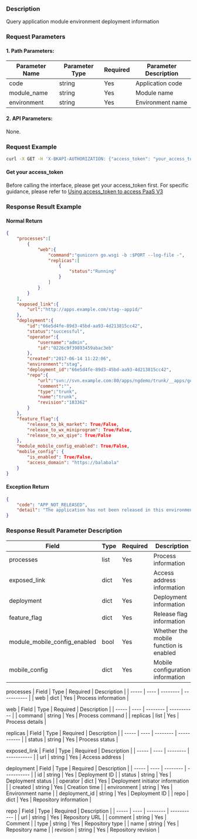### Description
Query application module environment deployment information

### Request Parameters

#### 1. Path Parameters:

| Parameter Name | Parameter Type | Required | Parameter Description |
| -------------- | -------------- | -------- | --------------------- |
| code           | string         | Yes      | Application code      |
| module_name    | string         | Yes      | Module name           |
| environment    | string         | Yes      | Environment name      |

#### 2. API Parameters:
None.

### Request Example
```bash
curl -X GET -H 'X-BKAPI-AUTHORIZATION: {"access_token": "your_access_token"}' http://bkapi.example.com/api/bkpaas3/prod/bkapps/applications/{code}/modules/{module_name}/envs/{environment}/released_state/
```

#### Get your access_token
Before calling the interface, please get your access_token first. For specific guidance, please refer to [Using access_token to access PaaS V3](https://bk.tencent.com/docs/markdown/PaaS3.0/topics/paas/access_token)

### Response Result Example

#### Normal Return
```json
{
    "processes":[
        {
            "web":{
                "command":"gunicorn go.wsgi -b :$PORT --log-file -",
                "replicas":[
                    {
                        "status":"Running"
                    }
                ]
            }
        }
    ],
    "exposed_link":{
        "url":"http://apps.example.com/stag--appid/"
    },
    "deployment":{
        "id":"66e5d4fe-89d3-45bd-aa93-4d213815cc42",
        "status":"successful",
        "operator":{
            "username":"admin",
            "id":"0226c9f39893459abac3eb"
        },
        "created":"2017-06-14 11:22:06",
        "environment":"stag",
        "deployment_id":"66e5d4fe-89d3-45bd-aa93-4d213815cc42",
        "repo":{
            "url":"svn://svn.example.com:80/apps/ngdemo/trunk/__apps/go-appid/trunk",
            "comment":"",
            "type":"trunk",
            "name":"trunk",
            "revision":"183362"
        }
    },
    "feature_flag":{
        "release_to_bk_market": True/False,
        "release_to_wx_miniprogram": True/False,
        "release_to_wx_qiye": True/False
    },
    "module_mobile_config_enabled": True/False,
    "mobile_config": {
        "is_enabled": True/False,
        "access_domain": "https://balabala"
    }
}
```

#### Exception Return
```json
{
    "code": "APP_NOT_RELEASED",
    "detail": "The application has not been released in this environment"
}
```

### Response Result Parameter Description

| Field | Type | Required | Description |
| ----- | ---- | -------- | ----------- |
| processes | list | Yes | Process information |
| exposed_link | dict | Yes | Access address information |
| deployment | dict | Yes | Deployment information |
| feature_flag | dict | Yes | Release flag information |
| module_mobile_config_enabled | bool | Yes | Whether the mobile function is enabled |
| mobile_config | dict | Yes | Mobile configuration information |

processes
| Field | Type | Required | Description |
| ----- | ---- | -------- | ----------- |
| web | dict | Yes | Process information |

web
| Field | Type | Required | Description |
| ----- | ---- | -------- | ----------- |
| command | string | Yes | Process command |
| replicas | list | Yes | Process details |

replicas
| Field | Type | Required | Description |
| ----- | ---- | -------- | ----------- |
| status | string | Yes | Process status |

exposed_link
| Field | Type | Required | Description |
| ----- | ---- | -------- | ----------- |
| url | string | Yes | Access address |

deployment
| Field | Type | Required | Description |
| ----- | ---- | -------- | ----------- |
| id | string | Yes | Deployment ID |
| status | string | Yes | Deployment status |
| operator | dict | Yes | Deployment initiator information |
| created | string | Yes | Creation time |
| environment | string | Yes | Environment name |
| deployment_id | string | Yes | Deployment ID |
| repo | dict | Yes | Repository information |

repo
| Field | Type | Required | Description |
| ----- | ---- | -------- | ----------- |
| url | string | Yes | Repository URL |
| comment | string | Yes | Comment |
| type | string | Yes | Repository type |
| name | string | Yes | Repository name |
| revision | string | Yes | Repository revision |

